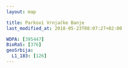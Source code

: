 ```yaml
---
layout: map

title: Parkovi Vrnjačke Banje
last_modified_at: 2018-05-23T08:07:27+02:00

WDPA: [395447]
BioRaS: [376]
geoSrbija:
  L1_183: [126]
---
```

